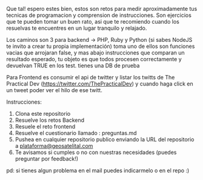 Que tal! espero estes bien, estos son retos para medir aproximadamente tus tecnicas de programacion y comprension de instrucciones.
Son ejercicios que te pueden tomar un buen rato, asi que te recomiendo cuando los resuelvas te encuentres en un lugar tranquilo y relajado.

Los caminos son 3 para backend -> PHP, Ruby y Python (si sabes NodeJS te invito a crear tu propia implementación) toma uno de ellos
son funciones vacias que arrojaran false, y mas abajo instrucciones que comparan un resultado esperado, tu objeto es que todos procesen correctamente y devuelvan TRUE en los test.
tienes una DB de prueba 

Para Frontend es consumir el api de twitter y listar los twitts de The Practical Dev (https://twitter.com/ThePracticalDev) y cuando haga click en un tweet poder ver el hilo de ese twitt.

Instrucciones:

1) Clona este repositorio
2) Resuelve los retos Backend
3) Resuele el reto frontend
4) Resuelve el cuestionario llamado : preguntas.md
5) Pushea en cualquier repositorio publico enviando la URL del repositorio a plataforma@geosatelital.com
6) Te avisamos si cumples o no con nuestras necesidades (puedes preguntar por feedback!)

pd: si tienes algun problema en el mail puedes indicarmelo o en el repo :)